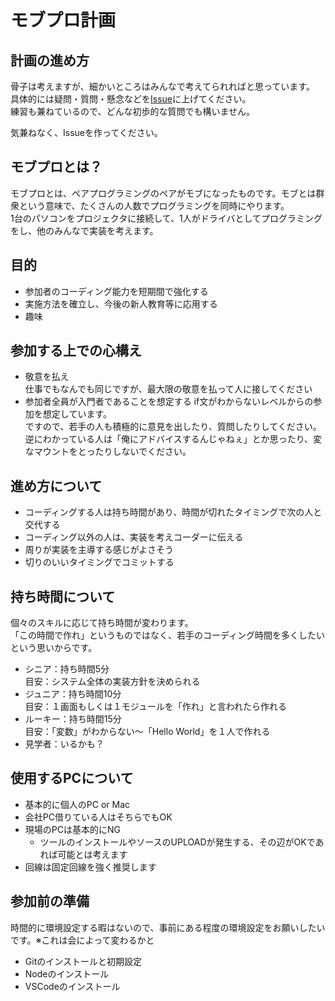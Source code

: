 # モブプロ計画

## 計画の進め方

骨子は考えますが、細かいところはみんなで考えてられればと思っています。  
具体的には疑問・質問・懸念などを[Issue](https://github.com/NwHub/mob-pro/issues)に上げてください。  
練習も兼ねているので、どんな初歩的な質問でも構いません。  

気兼ねなく、Issueを作ってください。  

## モブプロとは？

モブプロとは、ペアプログラミングのペアがモブになったものです。モブとは群衆という意味で、たくさんの人数でプログラミングを同時にやります。  
1台のパソコンをプロジェクタに接続して、1人がドライバとしてプログラミングをし、他のみんなで実装を考えます。  

## 目的

- 参加者のコーディング能力を短期間で強化する
- 実施方法を確立し、今後の新人教育等に応用する
- 趣味

## 参加する上での心構え

- 敬意を払え  
仕事でもなんでも同じですが、最大限の敬意を払って人に接してください
- 参加者全員が入門者であることを想定する
if文がわからないレベルからの参加を想定しています。  
ですので、若手の人も積極的に意見を出したり、質問したりしてください。  
逆にわかっている人は「俺にアドバイスするんじゃねぇ」とか思ったり、変なマウントをとったりしないでください。  

## 進め方について

- コーディングする人は持ち時間があり、時間が切れたタイミングで次の人と交代する
- コーディング以外の人は、実装を考えコーダーに伝える
- 周りが実装を主導する感じがよさそう
- 切りのいいタイミングでコミットする

## 持ち時間について

個々のスキルに応じて持ち時間が変わります。  
「この時間で作れ」というものではなく、若手のコーディング時間を多くしたいという思いからです。

- シニア：持ち時間5分  
目安：システム全体の実装方針を決められる
- ジュニア：持ち時間10分  
目安：１画面もしくは１モジュールを「作れ」と言われたら作れる
- ルーキー：持ち時間15分  
目安：「変数」がわからない～「Hello World」を１人で作れる
- 見学者：いるかも？

## 使用するPCについて

- 基本的に個人のPC or Mac
- 会社PC借りている人はそちらでもOK
- 現場のPCは基本的にNG
  - ツールのインストールやソースのUPLOADが発生する、その辺がOKであれば可能とは考えます
- 回線は固定回線を強く推奨します

## 参加前の準備

時間的に環境設定する暇はないので、事前にある程度の環境設定をお願いしたいです。※これは会によって変わるかと

- Gitのインストールと初期設定
- Nodeのインストール
- VSCodeのインストール
